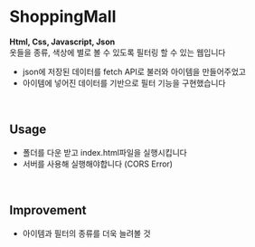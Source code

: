 # ShoppingMall
**Html, Css, Javascript, Json**  
옷들을 종류, 색상에 별로 볼 수 있도록 필터링 할 수 있는 웹입니다
- json에 저장된 데이터를 fetch API로 불러와 아이템을 만들어주었고
- 아이템에 넣어진 데이터를 기반으로 필터 기능을 구현했습니다
</br>

## Usage
- 폴더를 다운 받고 index.html파일을 실행시킵니다
- 서버를 사용해 실행해야합니다 (CORS Error)

</br>

## Improvement
- 아이템과 필터의 종류를 더욱 늘려볼 것

